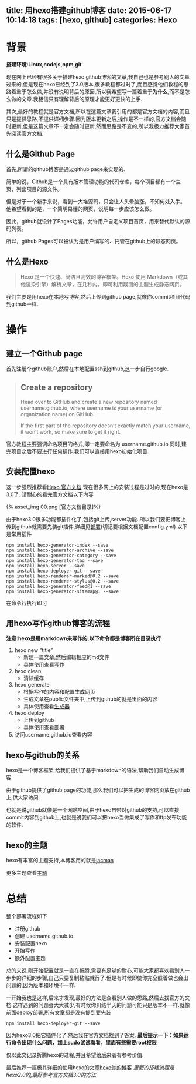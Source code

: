 title: 用hexo搭建github博客
date: 2015-06-17 10:14:18
tags: [hexo, github] 
categories: Hexo
---

# 背景
**搭建环境:Linux,nodejs,npm,git**

现在网上已经有很多关于搭建hexo github博客的文章,我自己也是参考别人的文章过来的,但是现在hexo已经到了3.0版本,很多教程都过时了,而且感觉他们教程的思路着重于怎么做,并没有说明背后的原因,所以我希望写一篇着重于**为什么**,而不是怎么做的文章.我相信只有理解背后的原理才能更好更快的上手.

其次,最好的教程就是官方文档,所以在这篇文章我引用的都是官方文档的内容,而且只是提供思路,不提供详细步骤.因为版本更新之后,操作是不一样的,官方文档会随时更新,但是这篇文章不一定会随时更新,然而思路是不变的,所以我极力推荐大家首先阅读官方文档.

## 什么是Github Page
首先,所谓的github博客是通过github page来实现的.

简单的说，Github是一个具有版本管理功能的代码仓库，每个项目都有一个主页，列出项目的源文件。

但是对于一个新手来说，看到一大堆源码，只会让人头晕脑涨，不知何处入手。
他希望看到的是，一个简明易懂的网页，说明每一步应该怎么做。

因此，github就设计了Pages功能，允许用户自定义项目首页，用来替代默认的源码列表。

所以，github Pages可以被认为是用户编写的、托管在github上的静态网页。

## 什么是Hexo
> Hexo 是一个快速、简洁且高效的博客框架。Hexo 使用 Markdown（或其他渲染引擎）解析文章，在几秒内，即可利用靓丽的主题生成静态网页。

我们主要是用hexo在本地写博客,然后上传到github page,就像你commit项目代码到github一样.
# 操作

## 建立一个Github page
首先注册个github账户,然后在本地配置ssh到github,这一步自行google.
> ## Create a repository
>Head over to GitHub and create a new repository named username.github.io, where username is your username (or organization name) on GitHub.
>
>If the first part of the repository doesn’t exactly match your username, it won’t work, so make sure to get it right.

官方教程主要强调命名项目的格式,即一定要命名为 username.github.io
同时,建完项目之后不要进行任何操作.我们可以直接用hexo初始化项目.

## 安装配置hexo
这一步强烈推荐看[Hexo 官方文档](http://hexo.io/zh-cn/docs/index.html),现在很多网上的安装过程是过时的,现在hexo是3.0了.
请耐心的看完官方文档以下内容

{% asset_img 00.png [官方文档目录]%}

由于hexo3.0很多功能都插件化了,包括git上传,server功能.
所以我们要把博客上传到github就需要先装git插件,详细见[部署](http://hexo.io/zh-cn/docs/deployment.html)(切记要根据文档配置config.yml)
以下是常用插件

    npm install hexo-generator-index --save
    npm install hexo-generator-archive --save
    npm install hexo-generator-category --save
    npm install hexo-generator-tag --save
    npm install hexo-server --save
    npm install hexo-deployer-git --save
    npm install hexo-renderer-marked@0.2 --save
    npm install hexo-renderer-stylus@0.2 --save
    npm install hexo-generator-feed@1 --save
    npm install hexo-generator-sitemap@1 --save

在命令行执行即可

## 用hexo写作github博客的流程
**注意:hexo是用markdown来写作的,以下命令都是博客所在目录执行**

1. hexo new "title" 
    - 新建一篇文章,然后编辑相应的md文件
    - 具体使用查看[写作](http://hexo.io/zh-cn/docs/writing.html)
2. hexo clean 
    - 清除缓存
3. hexo generate
    - 根据写作的内容和配置生成网页
    - 生成文章在public文件夹中,上传到github的就是里面的内容
    - 具体使用查看[生成器](http://hexo.io/zh-cn/docs/generating.html)
4. hexo deploy 
    - 上传到github
    - 具体使用查看[部署](http://hexo.io/zh-cn/docs/deployment.html)
5. 访问username.github.io查看内容


## hexo与github的关系

hexo是一个博客框架,给我们提供了基于markdown的语法,帮助我们自动生成博客.

由于github提供了github page的功能,那么我们可以把生成的博客网页放在github上,供大家访问.

也就是说github就像是一个网站空间,由于hexo自带对github的支持,可以直接commit内容到github上,也就是说我们可以把hexo当做集成了写作和ftp发布功能的软件.


## hexo的主题

hexo有丰富的主题支持,本博客用的就是[jacman](http://wuchong.me/jacman/2014/11/20/how-to-use-jacman/)

更多主题查看[主题](http://hexo.io/themes/)

# 总结

整个部署流程如下
- 注册github
- 创建 username.github.io
- 安装配置hexo
- 开始写作
- 额外配置主题

总的来说,刚开始配置就是一直在折腾,需要有足够的耐心,可能大家都喜欢看别人一步步的详细的步骤,自己只要复制粘贴就行了.但是有时候即使你完全照着做也会出问题的,因为版本和环境不一样.

一开始我也是这样,后来才发现,最好的方法是查看别人做的思路,然后去找官方的文档.这样遇到的问题会大大减少,有时候你纠结半天的问题可能只是版本不一样.就像前面deploy部署,所有文章都是没有提到要先装

    npm install hexo-deployer-git --save

因为hexo3.0把它插件化了,然后我在官方文档找到了答案.
**最后提示一下：如果运行命令出现什么问题，加上sudo试试看看，里面有些需要root权限**

仅以此文记录折腾hexo的过程,并且希望给后来者有参考价值.

最后推荐一篇极其详细的使用hexo的文章[hexo你的博客](http://ibruce.info/2013/11/22/hexo-your-blog/)
_里面的搭建流程是hexo2.0的,最好参考官方文档3.0的方法_
